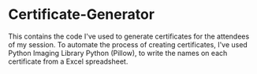 # Certificate-Generator

This contains the code I've used to generate certificates for the attendees of my session. To automate the process of creating certificates, I've used Python Imaging Library Python (Pillow), to write the names on each certificate from a Excel spreadsheet. 

